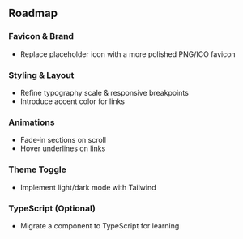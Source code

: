## Roadmap

### Favicon & Brand
- Replace placeholder icon with a more polished PNG/ICO favicon

### Styling & Layout
- Refine typography scale & responsive breakpoints
- Introduce accent color for links

### Animations
- Fade‑in sections on scroll
- Hover underlines on links

### Theme Toggle
- Implement light/dark mode with Tailwind

### TypeScript (Optional)
- Migrate a component to TypeScript for learning
